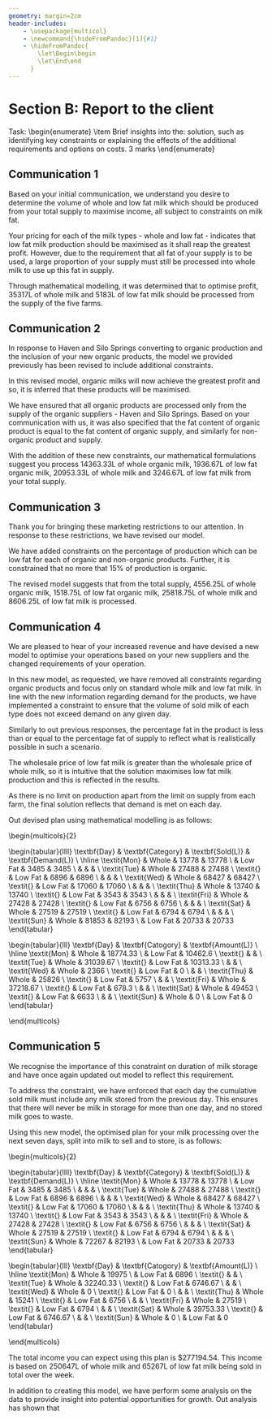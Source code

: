 ```yaml
---
geometry: margin=2cm
header-includes:
    - \usepackage{multicol}
    - \newcommand{\hideFromPandoc}[1]{#1}
    - \hideFromPandoc{
        \let\Begin\begin
        \let\End\end
      }
---
```


# Section B: Report to the client

Task:
\begin{enumerate}
    \item Brief insights into the: solution, such as identifying key constraints or explaining the effects of the additional requirements and options on costs. 3 marks
\end{enumerate}

## Communication 1
Based on your initial communication, we understand you desire to determine the volume of whole and low fat milk which should be produced from your total supply to maximise income, all subject to constraints on milk fat. 

Your pricing for each of the milk types - whole and low fat - indicates that low fat milk production should be maximised as it shall reap the greatest profit. However, due to the requirement that all fat of your supply is to be used, a large proportion of your supply must still be processed into whole milk to use up this fat in supply. 

Through mathematical modelling, it was determined that to optimise  profit, 35317L of whole milk and 5183L of low fat milk should be processed from the supply of the five farms.

## Communication 2
In response to Haven and Silo Springs converting to organic production and the inclusion of your new organic products, the model we provided previously has been revised to include additional constraints. 

In this revised model, organic milks will now achieve the greatest profit and so, it is inferred that these products will be maximised. 

We have ensured that all organic products are processed only from the supply of the organic suppliers - Haven and Silo Springs. Based on your communication with us, it was also specified that the fat content of organic product is equal to the fat content of organic supply, and similarly for non-organic product and supply. 

With the addition of these new constraints, our mathematical formulations suggest you process 14363.33L of whole organic milk, 1936.67L of low fat organic milk, 20953.33L of whole milk and 3246.67L of low fat milk from your total supply.

## Communication 3
Thank you for bringing these marketing restrictions to our attention. In response to these restrictions, we have revised our model. 

We have added constraints on the percentage of production which can be low fat for each of organic and non-organic products. Further, it is constrained that no more that 15% of production is organic. 

The revised model suggests that from the total supply, 4556.25L of whole organic milk, 1518.75L of low fat organic milk, 25818.75L of whole milk and 8606.25L of low fat milk is processed.


## Communication 4
We are pleased to hear of your increased revenue and have devised a new model to optimise your operations based on your new suppliers and the changed requirements of your operation. 

In this new model, as requested, we have removed all constraints regarding organic products and focus only on standard whole milk and low fat milk. In line with the new information regarding demand for the products, we have implemented a constraint to ensure that the volume of sold milk of each type does not exceed demand on any given day.  

Similarly to out previous responses, the percentage fat in the product is less than or equal to the percentage fat of supply to reflect what is realistically possible in such a scenario. 

The wholesale price of low fat milk is greater than the wholesale price of whole milk, so it is intuitive that the solution maximises low fat milk production and this is reflected in the results. 

As there is no limit on production apart from the limit on supply from each farm, the final solution reflects that demand is met on each day.

Out devised plan using mathematical modelling is as follows:

\begin{multicols}{2}

\begin{tabular}{llll}
\textbf{Day} & \textbf{Category} & \textbf{Sold(L)} & \textbf{Demand(L)} \\ \hline
\textit{Mon} & Whole             & 13778            & 13778              \\
             & Low Fat           & 3485             & 3485               \\
             &                   &                  &                    \\
\textit{Tue} & Whole             & 27488            & 27488              \\
\textit{}    & Low Fat           & 6896             & 6896               \\
             &                   &                  &                    \\
\textit{Wed} & Whole             & 68427            & 68427              \\
\textit{}    & Low Fat           & 17060            & 17060              \\
             &                   &                  &                    \\
\textit{Thu} & Whole             & 13740            & 13740              \\
\textit{}    & Low Fat           & 3543             & 3543               \\
             &                   &                  &                    \\
\textit{Fri} & Whole             & 27428            & 27428              \\
\textit{}    & Low Fat           & 6756             & 6756               \\
             &                   &                  &                    \\
\textit{Sat} & Whole             & 27519            & 27519              \\
\textit{}    & Low Fat           & 6794             & 6794               \\
             &                   &                  &                    \\
\textit{Sun} & Whole             & 81853            & 82193              \\
             & Low Fat           & 20733            & 20733             
\end{tabular}


\begin{tabular}{lll}
\textbf{Day} & \textbf{Catogory} & \textbf{Amount(L)} \\ \hline
\textit{Mon} & Whole             & 18774.33           \\
             & Low Fat           & 10462.6            \\
\textit{}    &                   &                    \\
\textit{Tue} & Whole             & 31039.67           \\
\textit{}    & Low Fat           & 10313.33           \\
             &                   &                    \\
\textit{Wed} & Whole             & 2366               \\
\textit{}    & Low Fat           & 0                  \\
             &                   &                    \\
\textit{Thu} & Whole             & 25826              \\
\textit{}    & Low Fat           & 5757               \\
             &                   &                    \\
\textit{Fri} & Whole             & 37218.67           \\
\textit{}    & Low Fat           & 678.3              \\
             &                   &                    \\
\textit{Sat} & Whole             & 49453              \\
\textit{}    & Low Fat           & 6633               \\
             &                   &                    \\
\textit{Sun} & Whole             & 0                  \\
             & Low Fat           & 0                 
\end{tabular}

\end{multicols}


## Communication 5
We recognise the importance of this constraint on duration of milk storage and have once again updated out model to reflect this requirement. 

To address the constraint, we have enforced that each day the cumulative sold milk must include any milk stored from the previous day. This ensures that there will never be milk in storage for more than one day, and no stored milk goes to waste. 

Using this new model, the optimised plan for your milk processing over the next seven days, split into milk to sell and to store, is as follows:

\begin{multicols}{2}

\begin{tabular}{llll}
\textbf{Day} & \textbf{Category} & \textbf{Sold(L)} & \textbf{Demand(L)} \\ \hline
\textit{Mon} & Whole             & 13778            & 13778              \\
             & Low Fat           & 3485             & 3485               \\
             &                   &                  &                    \\
\textit{Tue} & Whole             & 27488            & 27488              \\
\textit{}    & Low Fat           & 6896             & 6896               \\
             &                   &                  &                    \\
\textit{Wed} & Whole             & 68427            & 68427              \\
\textit{}    & Low Fat           & 17060            & 17060              \\
             &                   &                  &                    \\
\textit{Thu} & Whole             & 13740            & 13740              \\
\textit{}    & Low Fat           & 3543             & 3543               \\
             &                   &                  &                    \\
\textit{Fri} & Whole             & 27428            & 27428              \\
\textit{}    & Low Fat           & 6756             & 6756               \\
             &                   &                  &                    \\
\textit{Sat} & Whole             & 27519            & 27519              \\
\textit{}    & Low Fat           & 6794             & 6794               \\
             &                   &                  &                    \\
\textit{Sun} & Whole             & 72267            & 82193              \\
             & Low Fat           & 20733            & 20733             
\end{tabular}


\begin{tabular}{lll}
\textbf{Day} & \textbf{Catogory} & \textbf{Amount(L)} \\ \hline
\textit{Mon} & Whole             & 19975              \\
             & Low Fat           & 6896               \\
\textit{}    &                   &                    \\
\textit{Tue} & Whole             & 32240.33           \\
\textit{}    & Low Fat           & 6746.67            \\
             &                   &                    \\
\textit{Wed} & Whole             & 0                  \\
\textit{}    & Low Fat           & 0                  \\
             &                   &                    \\
\textit{Thu} & Whole             & 15241              \\
\textit{}    & Low Fat           & 6756               \\
             &                   &                    \\
\textit{Fri} & Whole             & 27519              \\
\textit{}    & Low Fat           & 6794               \\
             &                   &                    \\
\textit{Sat} & Whole             & 39753.33           \\
\textit{}    & Low Fat           & 6746.67            \\
             &                   &                    \\
\textit{Sun} & Whole             & 0                  \\
             & Low Fat           & 0                 
\end{tabular}

\end{multicols}

The total income you can expect using this plan is $277194.54. This income is based on 250647L of whole milk and 65267L of low fat milk being sold in total over the week. 

In addition to creating this model, we have perform some analysis on the data to provide insight into potential opportunities for growth. Out analysis has shown that 
